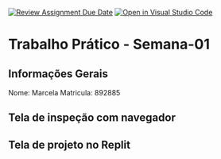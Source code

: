 [![Review Assignment Due Date](https://classroom.github.com/assets/deadline-readme-button-22041afd0340ce965d47ae6ef1cefeee28c7c493a6346c4f15d667ab976d596c.svg)](https://classroom.github.com/a/fWV9gbnp)
[![Open in Visual Studio Code](https://classroom.github.com/assets/open-in-vscode-2e0aaae1b6195c2367325f4f02e2d04e9abb55f0b24a779b69b11b9e10269abc.svg)](https://classroom.github.com/online_ide?assignment_repo_id=18199629&assignment_repo_type=AssignmentRepo)
# Trabalho Prático - Semana-01

## Informações Gerais
Nome: Marcela
Matricula: 892885

## Tela de inspeção com navegador


## Tela de projeto no Replit

